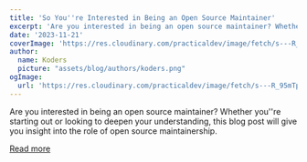 ```yaml
---
title: 'So You''re Interested in Being an Open Source Maintainer'
excerpt: 'Are you interested in being an open source maintainer? Whether you''re starting out or looking to deepen your understanding, this blog post will give you insight into the role of open source maintainership.'
date: '2023-11-21'
coverImage: 'https://res.cloudinary.com/practicaldev/image/fetch/s---R_95mTp--/c_imagga_scale,f_auto,fl_progressive,h_420,q_auto,w_1000/https://dev-to-uploads.s3.amazonaws.com/uploads/articles/uaodvroy6ndiovygy7jx.png'
author:
  name: Koders
  picture: "assets/blog/authors/koders.png"
ogImage:
  url: 'https://res.cloudinary.com/practicaldev/image/fetch/s---R_95mTp--/c_imagga_scale,f_auto,fl_progressive,h_420,q_auto,w_1000/https://dev-to-uploads.s3.amazonaws.com/uploads/articles/uaodvroy6ndiovygy7jx.png'
---
```


Are you interested in being an open source maintainer? Whether you''re starting out or looking to deepen your understanding, this blog post will give you insight into the role of open source maintainership.

[Read more](https://dev.to/opensauced/so-youre-interested-in-being-an-open-source-maintainer-5bb2)
